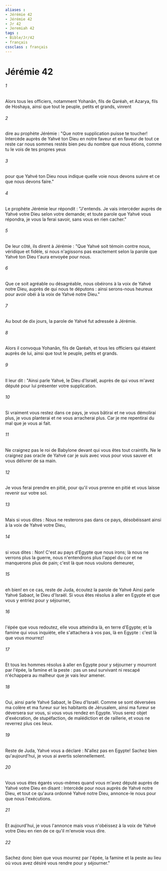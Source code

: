 ```yaml
---
aliases : 
- Jérémie 42
- Jérémie 42
- Jr 42
- Jeremiah 42
tags : 
- Bible/Jr/42
- français
cssclass : français
---
```


# Jérémie 42

###### 1
Alors tous les officiers, notamment Yohanân, fils de Qaréah, et Azarya, fils de Hoshaya, ainsi que tout le peuple, petits et grands, vinrent
###### 2
dire au prophète Jérémie : "Que notre supplication puisse te toucher! Intercède auprès de Yahvé ton Dieu en notre faveur et en faveur de tout ce reste car nous sommes restés bien peu du nombre que nous étions, comme tu le vois de tes propres yeux 
###### 3
pour que Yahvé ton Dieu nous indique quelle voie nous devons suivre et ce que nous devons faire."
###### 4
Le prophète Jérémie leur répondit : "J'entends. Je vais intercéder auprès de Yahvé votre Dieu selon votre demande; et toute parole que Yahvé vous répondra, je vous la ferai savoir, sans vous en rien cacher."
###### 5
De leur côté, ils dirent à Jérémie : "Que Yahvé soit témoin contre nous, véridique et fidèle, si nous n'agissons pas exactement selon la parole que Yahvé ton Dieu t'aura envoyée pour nous.
###### 6
Que ce soit agréable ou désagréable, nous obéirons à la voix de Yahvé notre Dieu, auprès de qui nous te députons : ainsi serons-nous heureux pour avoir obéi à la voix de Yahvé notre Dieu."
###### 7
Au bout de dix jours, la parole de Yahvé fut adressée à Jérémie.
###### 8
Alors il convoqua Yohanân, fils de Qaréah, et tous les officiers qui étaient auprès de lui, ainsi que tout le peuple, petits et grands.
###### 9
Il leur dit : "Ainsi parle Yahvé, le Dieu d'Israël, auprès de qui vous m'avez député pour lui présenter votre supplication.
###### 10
Si vraiment vous restez dans ce pays, je vous bâtirai et ne vous démolirai plus, je vous planterai et ne vous arracherai plus. Car je me repentirai du mal que je vous ai fait.
###### 11
Ne craignez pas le roi de Babylone devant qui vous êtes tout craintifs. Ne le craignez pas oracle de Yahvé car je suis avec vous pour vous sauver et vous délivrer de sa main.
###### 12
Je vous ferai prendre en pitié, pour qu'il vous prenne en pitié et vous laisse revenir sur votre sol.
###### 13
Mais si vous dites : Nous ne resterons pas dans ce pays, désobéissant ainsi à la voix de Yahvé votre Dieu,
###### 14
si vous dites : Non! C'est au pays d'Egypte que nous irons; là nous ne verrons plus la guerre, nous n'entendrons plus l'appel du cor et ne manquerons plus de pain; c'est là que nous voulons demeurer,
###### 15
eh bien! en ce cas, reste de Juda, écoutez la parole de Yahvé Ainsi parle Yahvé Sabaot, le Dieu d'Israël. Si vous êtes résolus à aller en Egypte et que vous y entriez pour y séjourner,
###### 16
l'épée que vous redoutez, elle vous atteindra là, en terre d'Egypte; et la famine qui vous inquiète, elle s'attachera à vos pas, là en Egypte : c'est là que vous mourrez!
###### 17
Et tous les hommes résolus à aller en Egypte pour y séjourner y mourront par l'épée, la famine et la peste : pas un seul survivant ni rescapé n'échappera au malheur que je vais leur amener.
###### 18
Oui, ainsi parle Yahvé Sabaot, le Dieu d'Israël. Comme se sont déversées ma colère et ma fureur sur les habitants de Jérusalem, ainsi ma fureur se déversera sur vous, si vous vous rendez en Egypte. Vous serez objet d'exécration, de stupéfaction, de malédiction et de raillerie, et vous ne reverrez plus ces lieux.
###### 19
Reste de Juda, Yahvé vous a déclaré : N'allez pas en Egypte! Sachez bien qu'aujourd'hui, je vous ai avertis solennellement.
###### 20
Vous vous êtes égarés vous-mêmes quand vous m'avez député auprès de Yahvé votre Dieu en disant : Intercède pour nous auprès de Yahvé notre Dieu, et tout ce qu'aura ordonné Yahvé notre Dieu, annonce-le nous pour que nous l'exécutions.
###### 21
Et aujourd'hui, je vous l'annonce mais vous n'obéissez à la voix de Yahvé votre Dieu en rien de ce qu'il m'envoie vous dire.
###### 22
Sachez donc bien que vous mourrez par l'épée, la famine et la peste au lieu où vous avez désiré vous rendre pour y séjourner."

